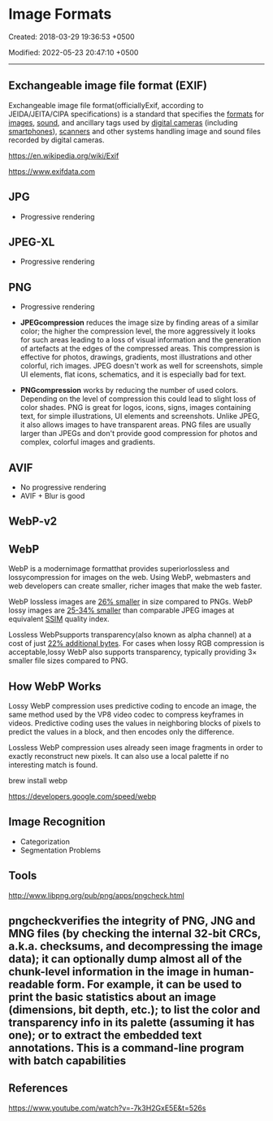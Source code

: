 # Image Formats

Created: 2018-03-29 19:36:53 +0500

Modified: 2022-05-23 20:47:10 +0500

---

## Exchangeable image file format (EXIF)

Exchangeable image file format(officiallyExif, according to JEIDA/JEITA/CIPA specifications) is a standard that specifies the [formats](https://en.wikipedia.org/wiki/File_format) for [images](https://en.wikipedia.org/wiki/Image), [sound](https://en.wikipedia.org/wiki/Sound), and ancillary tags used by [digital cameras](https://en.wikipedia.org/wiki/Digital_camera) (including [smartphones](https://en.wikipedia.org/wiki/Smartphone)), [scanners](https://en.wikipedia.org/wiki/Image_scanner) and other systems handling image and sound files recorded by digital cameras.

<https://en.wikipedia.org/wiki/Exif>

<https://www.exifdata.com>

## JPG

- Progressive rendering

## JPEG-XL

- Progressive rendering

## PNG

- Progressive rendering

- **JPEGcompression** reduces the image size by finding areas of a similar color; the higher the compression level, the more aggressively it looks for such areas leading to a loss of visual information and the generation of artefacts at the edges of the compressed areas. This compression is effective for photos, drawings, gradients, most illustrations and other colorful, rich images. JPEG doesn't work as well for screenshots, simple UI elements, flat icons, schematics, and it is especially bad for text.
- **PNGcompression** works by reducing the number of used colors. Depending on the level of compression this could lead to slight loss of color shades. PNG is great for logos, icons, signs, images containing text, for simple illustrations, UI elements and screenshots. Unlike JPEG, it also allows images to have transparent areas. PNG files are usually larger than JPEGs and don't provide good compression for photos and complex, colorful images and gradients.

## AVIF

- No progressive rendering
- AVIF + Blur is good

## WebP-v2

## WebP

WebP is a modernimage formatthat provides superiorlossless and lossycompression for images on the web. Using WebP, webmasters and web developers can create smaller, richer images that make the web faster.

WebP lossless images are [26% smaller](https://developers.google.com/speed/webp/docs/webp_lossless_alpha_study#results) in size compared to PNGs. WebP lossy images are [25-34% smaller](https://developers.google.com/speed/webp/docs/webp_study) than comparable JPEG images at equivalent [SSIM](https://en.wikipedia.org/wiki/Structural_similarity) quality index.

Lossless WebPsupports transparency(also known as alpha channel) at a cost of just [22% additional bytes](https://developers.google.com/speed/webp/docs/webp_lossless_alpha_study#results). For cases when lossy RGB compression is acceptable,lossy WebP also supports transparency, typically providing 3× smaller file sizes compared to PNG.

## How WebP Works

Lossy WebP compression uses predictive coding to encode an image, the same method used by the VP8 video codec to compress keyframes in videos. Predictive coding uses the values in neighboring blocks of pixels to predict the values in a block, and then encodes only the difference.

Lossless WebP compression uses already seen image fragments in order to exactly reconstruct new pixels. It can also use a local palette if no interesting match is found.

brew install webp

<https://developers.google.com/speed/webp>

## Image Recognition

- Categorization
- Segmentation Problems

## Tools

<http://www.libpng.org/pub/png/apps/pngcheck.html>

## pngcheckverifies the integrity of PNG, JNG and MNG files (by checking the internal 32-bit CRCs, a.k.a. checksums, and decompressing the image data); it can optionally dump almost all of the chunk-level information in the image in human-readable form. For example, it can be used to print the basic statistics about an image (dimensions, bit depth, etc.); to list the color and transparency info in its palette (assuming it has one); or to extract the embedded text annotations. This is a command-line program with batch capabilities

## References

<https://www.youtube.com/watch?v=-7k3H2GxE5E&t=526s>
